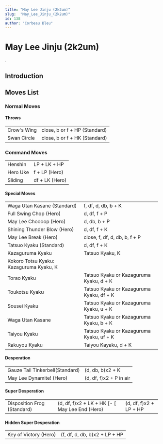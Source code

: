 ```yaml
---
title: "May Lee Jinju (2k2um)"
slug:  "May_Lee_Jinju_(2k2um)"
id: 138
author: "Corbeau Bleu"
---
```


# May Lee Jinju (2k2um)

.

## Introduction

## Moves List

### Normal Moves

#### Throws

|             |                               |
|-------------|-------------------------------|
| Crow's Wing | close, b or f + HP (Standard) |
| Swan Circle | close, b or f + HK (Standard) |

### Command Moves

|          |                |
|----------|----------------|
| Henshin  | LP + LK + HP   |
| Hero Uke | f + LP (Hero)  |
| Sliding  | df + LK (Hero) |

#### Special Moves

|                                         |                                          |
|-----------------------------------------|------------------------------------------|
| Waga Utan Kasane (Standard)             | f, df, d, db, b + K                      |
| Full Swing Chop (Hero)                  | d, df, f + P                             |
| May Lee Choooop (Hero)                  | d, db, b + P                             |
| Shining Thunder Blow (Hero)             | d, df, f + K                             |
| May Lee Break (Hero)                    | close, f, df, d, db, b, f + P            |
| Tatsuo Kyaku (Standard)                 | d, df, f + K                             |
| Kazaguruma Kyaku                        | Tatsuo Kyaku, K                          |
| Kokoro Totsu Kyaku: Kazaguruma Kyaku, K |                                          |
| Torao Kyaku                             | Tatsuo Kyaku or Kazaguruma Kyaku, d + K  |
| Toukotsu Kyaku                          | Tatsuo Kyaku or Kazaguruma Kyaku, df + K |
| Sousei Kyaku                            | Tatsuo Kyaku or Kazaguruma Kyaku, u + K  |
| Waga Utan Kasane                        | Tatsuo Kyaku or Kazaguruma Kyaku, b + K  |
| Taiyou Kyaku                            | Tatsuo Kyaku or Kazaguruma Kyaku, uf + K |
| Rakuyou Kyaku                           | Taiyou Kayaku, d + K                     |

#### Desperation

|                                 |                         |
|---------------------------------|-------------------------|
| Gauze Tail Tinkerbell(Standard) | (d, db, b)x2 + K        |
| May Lee Dynamite! (Hero)        | (d, df, f)x2 + P in air |

#### Super Desperation

|                             |                                                  |                        |
|-----------------------------|--------------------------------------------------|------------------------|
| Disposition Frog (Standard) | (d, df, f)x2 + LK + HK \[- \[ May Lee End (Hero) | (d, df, f)x2 + LP + HP |

#### Hidden Super Desperation

|                       |                               |
|-----------------------|-------------------------------|
| Key of Victory (Hero) | (f, df, d, db, b)x2 + LP + HP |
